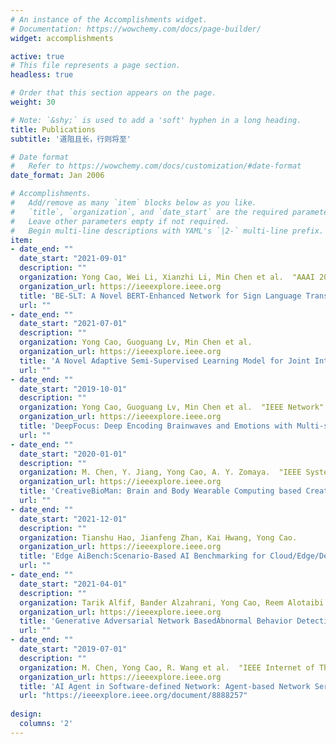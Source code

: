 ```yaml
---
# An instance of the Accomplishments widget.
# Documentation: https://wowchemy.com/docs/page-builder/
widget: accomplishments

active: true
# This file represents a page section.
headless: true

# Order that this section appears on the page.
weight: 30

# Note: `&shy;` is used to add a 'soft' hyphen in a long heading.
title: Publications
subtitle: '道阻且长，行则将至'

# Date format
#   Refer to https://wowchemy.com/docs/customization/#date-format
date_format: Jan 2006

# Accomplishments.
#   Add/remove as many `item` blocks below as you like.
#   `title`, `organization`, and `date_start` are the required parameters.
#   Leave other parameters empty if not required.
#   Begin multi-line descriptions with YAML's `|2-` multi-line prefix.
item:
- date_end: ""
  date_start: "2021-09-01"
  description: ""
  organization: Yong Cao, Wei Li, Xianzhi Li, Min Chen et al.  "AAAI 2022"
  organization_url: https://ieeexplore.ieee.org
  title: 'BE-SLT: A Novel BERT-Enhanced Network for Sign Language Translation (under review)'
  url: ""
- date_end: ""
  date_start: "2021-07-01"
  description: ""
  organization: Yong Cao, Guoguang Lv, Min Chen et al.
  organization_url: https://ieeexplore.ieee.org
  title: 'A Novel Adaptive Semi-Supervised Learning Model for Joint Intent Detection and Slot Filling (under review)'
  url: ""
- date_end: ""
  date_start: "2019-10-01"
  description: ""
  organization: Yong Cao, Guoguang Lv, Min Chen et al.  "IEEE Network"
  organization_url: https://ieeexplore.ieee.org
  title: 'DeepFocus: Deep Encoding Brainwaves and Emotions with Multi-scenario Behavior Analytics for Human Attention Enhancement'
  url: ""
- date_end: ""
  date_start: "2020-01-01"
  description: ""
  organization: M. Chen, Y. Jiang, Yong Cao, A. Y. Zomaya.  "IEEE Systems, Man, and Cybernetics Magazine"
  organization_url: https://ieeexplore.ieee.org
  title: 'CreativeBioMan: Brain and Body Wearable Computing based Creative Gaming System'
  url: ""
- date_end: ""
  date_start: "2021-12-01"
  description: ""
  organization: Tianshu Hao, Jianfeng Zhan, Kai Hwang, Yong Cao. 
  organization_url: https://ieeexplore.ieee.org
  title: 'Edge AiBench:Scenario-Based AI Benchmarking for Cloud/Edge/Device Computing (under review)'
  url: ""
- date_end: ""
  date_start: "2021-04-01"
  description: ""
  organization: Tarik Alfif, Bander Alzahrani, Yong Cao, Reem Alotaibi et al. "Journal of Ambient Intelligence and Humanized Computing"
  organization_url: https://ieeexplore.ieee.org
  title: 'Generative Adversarial Network BasedAbnormal Behavior Detection in Massive CrowdVideos: A Hajj Case Study'
  url: ""
- date_end: ""
  date_start: "2019-07-01"
  description: ""
  organization: M. Chen, Yong Cao, R. Wang et al.  "IEEE Internet of Things Journal"
  organization_url: https://ieeexplore.ieee.org
  title: 'AI Agent in Software-defined Network: Agent-based Network Service Prediction and Wireless Resource Scheduling Optimization'
  url: "https://ieeexplore.ieee.org/document/8888257"
  
design:
  columns: '2' 
---
```

